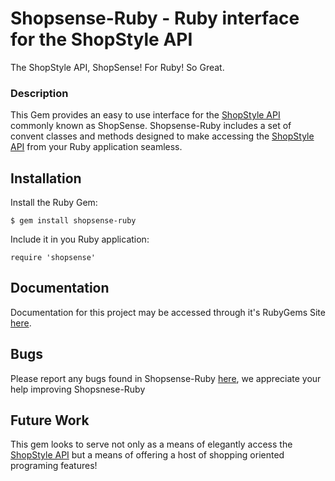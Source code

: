 # Shopsense-Ruby - Ruby interface for the ShopStyle API

The ShopStyle API, ShopSense! For Ruby! So Great.

### Description

This Gem provides an easy to use interface for the
[ShopStyle API](https://shopsense.shopstyle.com/page/ShopSenseHome) commonly known as ShopSense.
Shopsense-Ruby includes a set of convent classes and methods designed to make 
accessing the [ShopStyle API](https://shopsense.shopstyle.com/page/ShopSenseHome) 
from your Ruby application seamless.

## Installation

Install the Ruby Gem:

    $ gem install shopsense-ruby

Include it in you Ruby application:

    require 'shopsense'

## Documentation

Documentation for this project may be accessed through it's RubyGems Site [here](https://rubygems.org/gems/shopsense-ruby).

## Bugs

Please report any bugs found in Shopsense-Ruby [here](https://github.com/RudyComputing/shopsense-ruby/issues), we appreciate your help improving Shopsnese-Ruby

## Future Work

This gem looks to serve not only as a means of elegantly access the 
[ShopStyle API](https://shopsense.shopstyle.com/page/ShopSenseHome) 
but a means of offering a host of shopping oriented programing features!